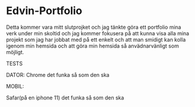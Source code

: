 # Edvin-Portfolio
Detta kommer vara mitt slutprojket och jag tänkte göra ett portfolio mina verk under min skoltid och jag kommer fokusera på att kunna visa alla mina projekt som jag har jobbat med på ett enkelt och att man smidigt kan kolla igenom min hemsida och att göra min hemsida så anvädnarvänligt som möjligt.






TESTS

DATOR:
Chrome det funka så som den ska




MOBIL:

Safar(på en iphone 11) det funka så som den ska